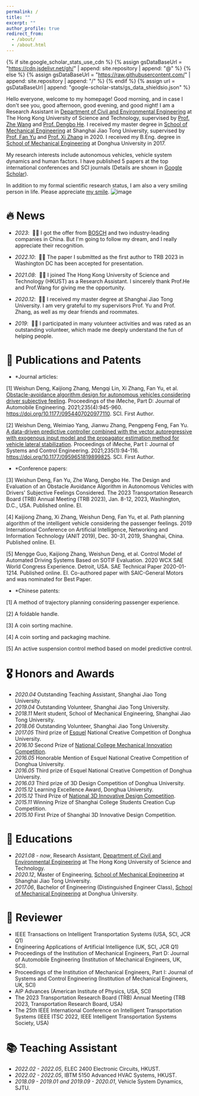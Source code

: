```yaml
---
permalink: /
title: ""
excerpt: ""
author_profile: true
redirect_from: 
  - /about/
  - /about.html
---
```


{% if site.google_scholar_stats_use_cdn %}
{% assign gsDataBaseUrl = "https://cdn.jsdelivr.net/gh/" | append: site.repository | append: "@" %}
{% else %}
{% assign gsDataBaseUrl = "https://raw.githubusercontent.com/" | append: site.repository | append: "/" %}
{% endif %}
{% assign url = gsDataBaseUrl | append: "google-scholar-stats/gs_data_shieldsio.json" %}

<span class='anchor' id='about-me'></span>

Hello everyone, welcome to my homepage! Good morning, and in case I don't see you, good afternoon, good evening, and good night!
I am a Research Assistant in [Department of Civil and Environmental Engineering](https://www.ce.ust.hk//) at The Hong Kong University of Science and Technology, supervised by [Prof. Zhe Wang](https://facultyprofiles.hkust.edu.hk/profiles.php?profile=walter-zhe-wang-cezhewang//) and [Prof. Dengbo He](https://seng.hkust.edu.hk/about/people/faculty/dengbo-he). I received my master degree in [School of Mechanical Engineering](https://me.sjtu.edu.cn//) at Shanghai Jiao Tong University, supervised by [Prof. Fan Yu](https://www.baidu.com/link?url=Fov8hSfLaPDQ8bdhpKv2Dq4Vdo1AvnibWXX0HnZl45Mnl9zWvRgpkaB6qnIOThfpm51qD0dy2d0Q5j40w4IcKBnFXNLq7aneEYs7TxerjF3&wd=&eqid=efadda3d00195d7000000006630b2f86) and [Prof. Xi Zhang](https://me.sjtu.edu.cn/teacher_directory1/zhangxi.html//) in 2020. I received my B.Eng. degree in [School of Mechanical Engineering](https://meccol.dhu.edu.cn//) at Donghua University in 2017.

My research interests include autonomous vehicles, vehicle system dynamics and human factors. I have published 5 papers at the top international conferences and SCI journals (Details are shown in [Google Scholar](https://scholar.google.com/citations?user=LWC2XQEAAAAJ//)).

In addition to my formal scientific research status, I am also a very smiling person in life. Please appreciate [my smile](../images/hkjx.jpg).
![image](https://github.com/weishundeng/weishundeng.github.io/blob/main/images/hkjx.jpg)

# 🔥 News
- *2023*: &nbsp;🎉🎉 I got the offer from [BOSCH](https://www.bosch.com.cn/en/) and two industry-leading companies in China. But I'm going to follow my dream, and I really appreciate their recognition.

- *2022.10*: &nbsp;🎉🎉 The paper I submitted as the first author to TRB 2023 in Washington DC has been accepted for presentation.

- *2021.08*: &nbsp;🎉🎉 I joined The Hong Kong University of Science and Technology (HKUST) as a Research Assistant. I sincerely thank Prof.He and Prof.Wang for giving me the opportunity.

- *2020.12*: &nbsp;🎉🎉 I received my master degree at Shanghai Jiao Tong University. I am very grateful to my supervisors Prof. Yu and Prof. Zhang, as well as my dear friends and roommates.

- *2019*: &nbsp;🎉🎉 I participated in many volunteer activities and was rated as an outstanding volunteer, which made me deeply understand the fun of helping people.

# 📝 Publications and Patents
- *Journal articles:

[1] Weishun Deng, Kaijiong Zhang, Mengqi Lin, Xi Zhang, Fan Yu, et al. [Obstacle-avoidance algorithm design for autonomous vehicles considering driver subjective feeling](https://doi.org/10.1177/0954407020977110). Proceedings of the iMeche, Part D: Journal of Automobile Engineering. 2021;235(4):945-960. https://doi.org/10.1177/0954407020977110. SCI. First Author.

[2] Weishun Deng, Weimiao Yang, Jianwu Zhang, Pengpeng Feng, Fan Yu. [A data-driven predictive controller combined with the vector autoregressive with exogenous input model and the propagator estimation method for vehicle lateral stabilization](https://doi.org/10.1177/0959651819899825). Proceedings of iMeche, Part I: Journal of Systems and Control Engineering. 2021;235(1):94-116. https://doi.org/10.1177/0959651819899825. SCI. First Author.

- *Conference papers:

[3] Weishun Deng, Fan Yu, Zhe Wang, Dengbo He. The Design and Evaluation of an Obstacle Avoidance Algorithm in Autonomous Vehicles with Drivers' Subjective Feelings Considered. The 2023 Transportation Research Board (TRB) Annual Meeting (TRB 2023), Jan. 8-12, 2023, Washington, D.C., USA. Published online. EI.

[4] Kaijiong Zhang, Xi Zhang, Weishun Deng, Fan Yu, et al. Path planning algorithm of the intelligent vehicle considering the passenger feelings. 2019 International Conference on Artificial Intelligence, Networking and Information Technology (ANIT 2019), Dec. 30-31, 2019, Shanghai, China. Published online. EI.

[5] Mengge Guo, Kaijiong Zhang, Weishun Deng, et al. Control Model of Automated Driving Systems Based on SOTIF Evaluation. 2020 WCX SAE World Congress Experience. Detroit, USA. SAE Technical Paper 2020-01-1214. Published online. EI. Co-authored paper with SAIC-General Motors and was nominated for Best Paper.

- *Chinese patents:

[1] A method of trajectory planning considering passenger experience.

[2] A foldable handle.

[3] A coin sorting machine.

[4] A coin sorting and packaging machine.

[5] An active suspension control method based on model predictive control.

# 🎖 Honors and Awards
- *2020.04* Outstanding Teaching Assistant, Shanghai Jiao Tong University.
- *2019.04* Outstanding Volunteer, Shanghai Jiao Tong University.
- *2018.11* Merit student, School of Mechanical Engineering, Shanghai Jiao Tong University.
- *2018.06* Outstanding Volunteer, Shanghai Jiao Tong University.
- *2017.05* Third prize of [Esquel](https://www.esquel.com/zh-hans/homepage//) National Creative Competition of Donghua University.
- *2016.10* Second Prize of [National College Mechanical Innovation Competition](http://umic.ckcest.cn/).
- *2016.05* Honorable Mention of Esquel National Creative Competition of Donghua University.
- *2016.05* Third prize of Esquel National Creative Competition of Donghua University.
- *2016.03* Third prize of 3D Design Competition of Donghua University.
- *2015.12* Learning Excellence Award, Donghua University.
- *2015.12* Third Prize of [National 3D Innovative Design Competition](https://3dds.3ddl.net/).
- *2015.11* Winning Prize of Shanghai College Students Creation Cup Competition.  
- *2015.10* First Prize of Shanghai 3D Innovative Design Competition.

# 📖 Educations
- *2021.08 - now*, Research Assistant, [Department of Civil and Environmental Engineering](https://www.ce.ust.hk//) at The Hong Kong University of Science and Technology.
- *2020.12*, Master of Engineering, [School of Mechanical Engineering](https://me.sjtu.edu.cn//) at Shanghai Jiao Tong University.
- *2017.06*, Bachelor of Engineering (Distinguished Engineer Class), [School of Mechanical Engineering](https://meccol.dhu.edu.cn//) at Donghua University.

# 💬 Reviewer
- IEEE Transactions on Intelligent Transportation Systems (USA, SCI, JCR Q1)
- Engineering Applications of Artificial Intelligence (UK, SCI, JCR Q1)
- Proceedings of the Institution of Mechanical Engineers, Part D: Journal of Automobile Engineering (Institution of Mechanical Engineers, UK, SCI). 
- Proceedings of the Institution of Mechanical Engineers, Part I: Journal of Systems and Control Engineering (Institution of Mechanical Engineers, UK, SCI)
- AIP Advances (American Institute of Physics, USA, SCI)
- The 2023 Transportation Research Board (TRB) Annual Meeting (TRB 2023, Transportation Research Board, USA)
- The 25th IEEE International Conference on Intelligent Transportation Systems (IEEE ITSC 2022, IEEE Intelligent Transportation Systems Society, USA)

# 📚 Teaching Assistant
- *2022.02 - 2022.05*, ELEC 2400 Electronic Circuits, HKUST.
- *2022.02 - 2022.05*, IBTM 5150 Advanced HVAC Systems, HKUST.
- *2018.09 - 2019.01 and 2019.09 - 2020.01*, Vehicle System Dynamics, SJTU.
